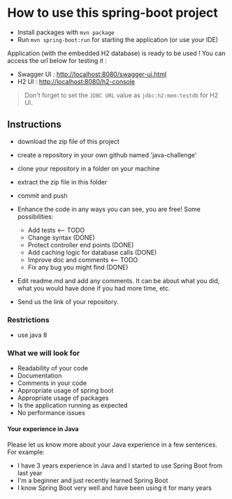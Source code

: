 # How to use this spring-boot project

- Install packages with `mvn package`
- Run `mvn spring-boot:run` for starting the application (or use your IDE)

Application (with the embedded H2 database) is ready to be used ! You can access the url below for testing it :

- Swagger UI : <http://localhost:8080/swagger-ui.html>
- H2 UI : <http://localhost:8080/h2-console>

> Don't forget to set the `JDBC URL` value as `jdbc:h2:mem:testdb` for H2 UI.

## Instructions

- download the zip file of this project
- create a repository in your own github named 'java-challenge'
- clone your repository in a folder on your machine
- extract the zip file in this folder
- commit and push

- Enhance the code in any ways you can see, you are free! Some possibilities:
  - Add tests <-- TODO
  - Change syntax (DONE)
  - Protect controller end points (DONE)
  - Add caching logic for database calls (DONE)
  - Improve doc and comments <-- TODO
  - Fix any bug you might find (DONE)
- Edit readme.md and add any comments. It can be about what you did, what you would have done if you had more time, etc.
- Send us the link of your repository.

### Restrictions

- use java 8

### What we will look for

- Readability of your code
- Documentation
- Comments in your code
- Appropriate usage of spring boot
- Appropriate usage of packages
- Is the application running as expected
- No performance issues

#### Your experience in Java

Please let us know more about your Java experience in a few sentences. For example:

- I have 3 years experience in Java and I started to use Spring Boot from last year
- I'm a beginner and just recently learned Spring Boot
- I know Spring Boot very well and have been using it for many years

